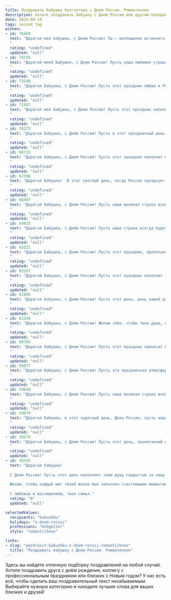 ```yaml
---
title: Поздравить бабушку бухгалтера с Днем России. Романтичное
description: Хотите поздравить бабушку с Днем России или другим праздником? Наш ИИ создаст незабываемое поздравление, а вы обязательно выделитесь среди других.  
date: 2024-09-19
tags: second tag
wishes:
- id: 76469
  text: "Дорогая моя бабушка, с Днем России! Ты – воплощение истинного патриотизма, стойкости и любви к нашей Родине. Твой труд бухгалтера, всегда точный и щепетильный, как и твоя душа,  – это кирпичик, который ты  ложишь  в фундамент нашей великой страны. Пусть этот день принесет тебе мир, радость и любовь!
  "
  rating: "undefined"
  updated: "null"
- id: 74735
  text: "Дорогой моей Бабушке, с Днем России! Пусть наша любимая страна процветает, а в твоей жизни всегда царят мир, любовь и процветание. Ты – настоящий пример для нас всех, и я горжусь, что ты – моя бабушка! Твое трудолюбие и талант бухгалтера всегда служили общему благу, а твоя мудрость и доброта – настоящая сила.
  "
  rating: "undefined"
  updated: "null"
- id: 73248
  text: "Дорогая Бабушка, с Днем России! Пусть этот праздник любви к Родине принесет тебе светлые воспоминания,  теплоту родных сердец и улыбки друзей.  Твой  праздник -  это еще и  день   твоего профессионального  триумфа  , день  Бухгалтера!  Пусть  твои  точные  расчеты  и  непоколебимая  дисциплина  всегда  приносят  успех  и  благополучие!  Будь  счастлива  и  здорова!
  "
  rating: "undefined"
  updated: "null"
- id: 71987
  text: "Дорогая моя Бабушка, с Днем России! Пусть этот праздник наполнит твою жизнь теплом и светом, как солнечные лучи, которые ты любишь наблюдать из окна.  Несмотря на то, что твоя профессия бухгалтера требует точности и внимания к деталям, твоя душа всегда остаётся романтичной, как те песни, которые ты так любишь петь. С праздником, родная!
  "
  rating: "undefined"
  updated: "null"
- id: 70373
  text: "Дорогая Бабушка, с Днём России! Пусть в этот праздничный день небо над нашей страной будет чистым и ясным, а душа наполнится гордостью за нашу Родину. Пусть в вашем сердце всегда царит любовь и мир, как в вашей профессии - баланс и порядок. С любовью, ваш(а) внук(чка).
  "
  rating: "undefined"
  updated: "null"
- id: 68733
  text: "Дорогая бабушка, с Днем России! Пусть этот праздник наполнит вашу жизнь теплом и радостью, как ваша профессия бухгалтера наполняет мир гармонией и порядком. Пусть каждый день приносит вам новые маленькие радости, как цветущие сады, а ваша любовь к Родине сияет яркой звездой на небосклоне!
  "
  rating: "undefined"
  updated: "null"
- id: 67396
  text: "Дорогая Бабушка!  В этот светлый день, когда Россия празднует свою свободу, я спешу поздравить тебя с Днём России! Ты, как никто другой, знаешь цену  упорному труду,  ты – замечательный бухгалтер,  который  с любовью и заботой  ведет наш дом. Пусть  твои золотые руки  никогда  не устают, а сердце  радуется  каждому  новому дню!
  "
  rating: "undefined"
  updated: "null"
- id: 66407
  text: "Дорогая бабушка, с Днем России! Пусть наша великая страна всегда сияет яркими красками, а твоя душа  -  теплотой и  радостью.  Ты -  настоящая хранительница очага,  и  твоя  преданность  своей  работе  бухгалтера  заслуживает  самого  глубокого  уважения.  Счастья  тебе,  любимая  бабушка, и  всегда  светлого  неба над  головой!
  "
  rating: "undefined"
  updated: "null"
- id: 64833
  text: "Дорогая Бабушка, с Днём России! Пусть наша страна всегда будет сильной, процветающей и красивой, как ты.  В этот праздничный день хочется пожелать тебе здоровья, радости и всего самого доброго, ведь ты как никто другой знаешь цену мирной жизни и настоящему патриотизму. Желаю, чтобы твоя душа всегда пела от любви к Родине, а улыбка была яркой, как рассвет над русским полем!
  "
  rating: "undefined"
  updated: "null"
- id: 63221
  text: "Дорогая Бабушка, с Днем России! Пусть этот праздник, пропитанный духом нашей великой страны, принесет тебе  радость, мир и любовь. Твой талант, как настоящего бухгалтера,  - это не только цифры, но и творческий подход, который сделал тебя  уникальной и неповторимой. Спасибо тебе за все твои старания,  за твои теплые руки, за твою любовь.
  "
  rating: "undefined"
  updated: "null"
- id: 62267
  text: "Дорогой Бабушке, с Днем России! Пусть этот праздник наполнит твою жизнь яркими красками, как летняя поляна, а твоя душа будет так же светла и чиста, как родная земля. Спасибо за твою преданность, любовь и мудрость! Процветания тебе и радости!
  "
  rating: "undefined"
  updated: "null"
- id: 61805
  text: "Дорогая Бабушка, с Днем России! Пусть этот день, день нашей родины, будет наполнен любовью, теплом и радостью, как ваш талант бухгалтера всегда приносил свет и порядок в нашу жизнь.
  "
  rating: "undefined"
  updated: "null"
- id: 61294
  text: "Дорогая Бабушка, с Днём России! Желаю тебе, чтобы твоя душа, подобно нашей великой стране, всегда оставалась светлой, сильной и неутомимой. Пусть твоя работа бухгалтера приносит тебе радость и удовлетворение.  С праздником!
  "
  rating: "undefined"
  updated: "null"
- id: 60786
  text: "Дорогая бабушка, с Днем России! Пусть этот праздник приносит в твою жизнь светлую радость, как весеннее утро, и искреннюю любовь, как летний день. Ты -  настоящий символ нашей великой страны, хранящая традиции и ценности, подобно верному бухгалтеру, с душой вкладывающаяся в каждое число и каждый расчет.
  "
  rating: "undefined"
  updated: "null"
- id: 59877
  text: "Дорогая Бабушка, с Днем России! Пусть эта праздничная атмосфера наполнит тебя душевным теплом, а  любовь к Родине - неиссякаемой силой. Пусть твоя жизнь, подобно строгим, но справедливым бухгалтерским отчетам, будет полной гармонии и процветания!
  "
  rating: "undefined"
  updated: "null"
- id: 59640
  text: "Дорогая Бабушка, с Днем России! Пусть наша великая страна всегда сияет яркими красками счастья и любви, а наша бухгалтерия – это песня процветания и благополучия!
  "
  rating: "undefined"
  updated: "null"
- id: 59074
  text: "Дорогая Бабушка, в этот чудесный день, День России, пусть наша Родина наполнит тебя своей силой и красотой, а твоя душа - радостью и покоем. Как бухгалтер ты всегда  держала под контролем свой мир, а теперь пусть он  тебе дарит только  светлые  и счастливые моменты!
  "
  rating: "undefined"
  updated: "null"
- id: 58579
  text: "Дорогая Бабушка, с Днем России! Пусть этот день, пропитанный любовью к нашей Родине, станет для тебя таким же светлым и теплым, как твои руки, которые всегда так умело ведут бухгалтерский учет и создают уют в нашем доме. Желаю тебе крепкого здоровья, мирного неба над головой и бесконечной радости от каждого прожитого дня!
  "
  rating: "undefined"
  updated: "null"
- id: 38205
  text: "Дорогая бабушка!
  
  С Днем России! Пусть этот день наполняет твою душу гордостью за нашу Родину, а сердце — теплом и радостью. Ты, как опытный бухгалтер, всегда знаешь, как правильно расставить акценты в жизни, точно балансируя между заботой о близких и искренней любовью к своей стране.
  
  Желаю, чтобы каждый миг твоей жизни был заполнен счастливыми моментами, как отчет — правильными цифрами. Пусть твой дом будет окружен радостью, как наша Родина — процветанием и миром.
  
  С любовью и восхищением, твоя семья."
  rating: "0"
  updated: "null"

selectedValues:
  recipients: "babushku"
  holidays: "s-dnem-rossii"
  professions: "buhgalter"
  style: "romantichnoe"

links:
- slug: "pozdravit-babushku-s-dnem-rossii-romantichnoe"
  title: "Поздравить бабушку с Днем России. Романтичное"
---
```


Здесь вы найдете отличную подборку поздравлений на любой случай. 
Хотите поздравить друга с днём рождения, коллегу с профессиональным праздником или близких с Новым годом? У нас есть всё, чтобы сделать ваш поздравительный текст незабываемым. Выбирайте нужную категорию и находите лучшие слова для ваших близких и друзей!
